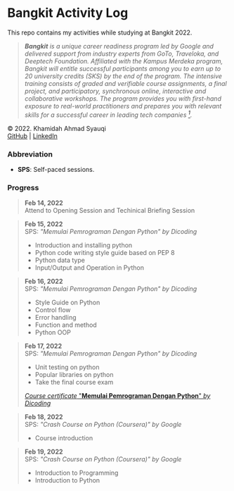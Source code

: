 # Bangkit Activity Log
This repo contains my activities while studying at Bangkit 2022.

> ***Bangkit** is a unique career readiness program led by Google and delivered support from industry experts from GoTo, Traveloka, and Deeptech Foundation. Affiliated with the Kampus Merdeka program, Bangkit will entitle successful participants among you to earn up to 20 university credits (SKS) by the end of the program. The intensive training consists of graded and verifiable course assignments, a final project, and participatory, synchronous online, interactive and collaborative workshops. The program provides you with first-hand exposure to real-world practitioners and prepares you with relevant skills for a successful career in leading tech companies [<sup>1</sup>](https://docs.google.com/document/d/1tPmbupsdIWgxGytBSwH3ZUmCfdIaSsBq8ZCmL47l_d0/preview?pru=AAABfxotgks*sK9Lo88cZxfT4kPNbscbYw#heading=h.ajhjo6miqvhw).*

© 2022. Khamidah Ahmad Syauqi\
[GitHub](https://github.com/syauqi-a/) | [LinkedIn](https://www.linkedin.com/in/kahmadsyauqi/)

### Abbreviation
- **SPS**: Self-paced sessions.

### Progress
> **Feb 14, 2022**\
> Attend to Opening Session and Techinical Briefing Session

> **Feb 15, 2022**\
> SPS: *"Memulai Pemrograman Dengan Python" by Dicoding*
> - Introduction and installing python
> - Python code writing style guide based on PEP 8
> - Python data type
> - Input/Output and Operation in Python

> **Feb 16, 2022**\
> SPS: *"Memulai Pemrograman Dengan Python" by Dicoding*
> - Style Guide on Python
> - Control flow
> - Error handling
> - Function and method
> - Python OOP

> **Feb 17, 2022**\
> SPS: *"Memulai Pemrograman Dengan Python" by Dicoding*
> - Unit testing on python
> - Popular libraries on python
> - Take the final course exam
> 
> [*Course certificate* "**Memulai Pemrograman Dengan Python**" *by Dicoding*](https://www.dicoding.com/certificates/N9ZOEKYO0XG5)

> **Feb 18, 2022**\
> SPS: *"Crash Course on Python (Coursera)" by Google*
> - Course introduction

> **Feb 19, 2022**\
> SPS: *"Crash Course on Python (Coursera)" by Google*
> - Introduction to Programming
> - Introduction to Python
